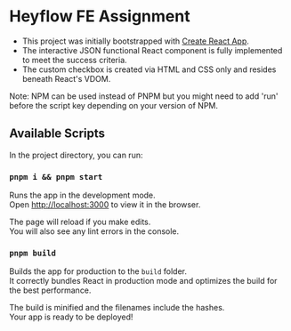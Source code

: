 # Heyflow FE Assignment

- This project was initially bootstrapped with [Create React App](https://github.com/facebook/create-react-app).
- The interactive JSON functional React component is fully implemented to meet the success criteria.
- The custom checkbox is created via HTML and CSS only and resides beneath React's VDOM.

Note: NPM can be used instead of PNPM but you might need to add 'run' before the script key depending on your version of NPM.

## Available Scripts

In the project directory, you can run:

### `pnpm i && pnpm start`

Runs the app in the development mode.\
Open [http://localhost:3000](http://localhost:3000) to view it in the browser.

The page will reload if you make edits.\
You will also see any lint errors in the console.

### `pnpm build`

Builds the app for production to the `build` folder.\
It correctly bundles React in production mode and optimizes the build for the best performance.

The build is minified and the filenames include the hashes.\
Your app is ready to be deployed!
